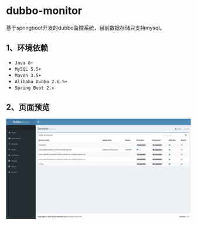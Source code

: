 # dubbo-monitor
基于springboot开发的dubbo监控系统，目前数据存储只支持mysql。

## 1、环境依赖

- `Java 8+`
- `MySQL 5.5+`
- `Maven 3.5+`
- `Alibaba Dubbo 2.6.5+`
- `Spring Boot 2.x`

## 2、页面预览
![snapshot1.png][1]

  [1]: snapshot1.png
